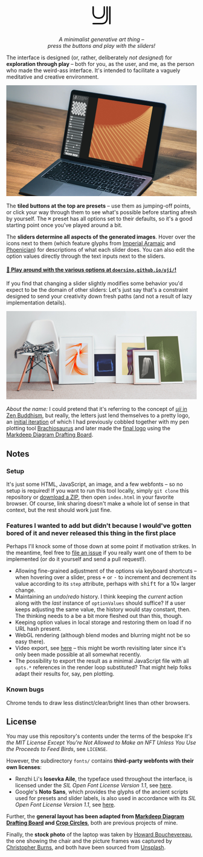<div align="center">

<img src="logo.svg" width="48" align="center">

*<br>A minimalist generative art thing –<br>press the buttons and play with the sliders!*

</div>

The interface is designed (or, rather, deliberately *not designed*) for **exploration through play** – both for you, as the user, and me, as the person who made the weird-ass interface. It's intended to facilitate a vaguely meditative and creative environment.

![It's not desktop-only, by the way!](example-laptop.jpg)

The **tiled buttons at the top are presets** – use them as jumping-off points, or click your way through them to see what's possible before starting afresh by yourself. The <kbd>⌘</kbd> preset has all options set to their defaults, so it's a good starting point once you've played around a bit.

The **sliders determine all aspects of the generated images**. Hover over the icons next to them (which feature glyphs from [Imperial Aramaic](https://en.wikipedia.org/wiki/Imperial_Aramaic#Unicode) and [Phoenician](https://en.wikipedia.org/wiki/Phoenician_alphabet#Unicode)) for descriptions of what each slider does. You can also edit the option values directly through the text inputs next to the sliders.

#### [🎨 Play around with the various options at `doersino.github.io/uji/`!](https://doersino.github.io/uji/)

If you find that changing a slider slightly modifies some behavior you'd expect to be the domain of other sliders: Let's just say that's a constraint designed to send your creativity down fresh paths (and not a result of lazy implementation details).

![This is how your apartment could look with one simple trick! (The trick is: Makin' stuff with this tool.)](example-frames.jpg)

*About the name:* I could pretend that it's referring to the concept of [*uji* in Zen Buddhism](https://en.wikipedia.org/wiki/Uji_(Being-Time)), but really, the letters just lend themselves to a pretty logo, an [initial iteration](https://github.com/doersino/brachiosaurus/blob/24fb60c86e037053ed1003a356a7ca1d8135c5fd/examples.py#L413) of which I had previously cobbled together with my pen plotting tool [Brachiosaurus](https://github.com/doersino/brachiosaurus/) and later made the [final logo](https://gist.github.com/doersino/c2c4e3f110b75ac8eef3b46a8ee30d36) using the [Markdeep Diagram Drafting Board](https://github.com/doersino/markdeep-diagram-drafting-board).


## Notes

### Setup

It's just some HTML, JavaScript, an image, and a few webfonts – so no setup is required! If you want to run this tool locally, simply `git clone` this repository or [download a ZIP](https://github.com/doersino/uji/archive/refs/heads/main.zip), then open `index.html` in your favorite browser. Of course, link sharing doesn't make a whole lot of sense in that context, but the rest should work just fine.


### Features I wanted to add but didn't because I would've gotten bored of it and never released this thing in the first place

Perhaps I'll knock some of those down at some point if motivation strikes. In the meantime, feel free to [file an issue](http://github.com/doersino/uji/issues) if you really want one of them to be implemented (or do it yourself and send a pull request!).

* Allowing fine-grained adjustment of the options via keyboard shortcuts – when hovering over a slider, press <kbd>+</kbd> or <kbd>-</kbd> to increment and decrement its value according to its `step` attribute, perhaps with <kbd>shift</kbd> for a 10× larger change.
* Maintaining an *undo*/*redo* history. I think keeping the *current* action along with the *last* instance of `optionValues` should suffice? If a user keeps adjusting the same value, the history would stay constant, then. The thinking needs to a be a bit more fleshed out than this, though.
* Keeping option values in local storage and restoring them on load if no URL hash present.
* WebGL rendering (although blend modes and blurring might not be so easy there).
* Video export, see [here](https://stackoverflow.com/questions/19235286/convert-html5-canvas-sequence-to-a-video-file/62065826#62065826) – this might be worth revisiting later since it's only been made possible at all somewhat recently.
* The possibility to export the result as a minimal JavaScript file with all `opts.*` references in the render loop substituted? That might help folks adapt their results for, say, pen plotting.


### Known bugs

Chrome tends to draw less distinct/clear/bright lines than other browsers.


## License

You may use this repository's contents under the terms of the bespoke *It's the MIT License Except You're Not Allowed to Make an NFT Unless You Use the Proceeds to Feed Birds*, see `LICENSE`.

However, the subdirectory `fonts/` contains **third-party webfonts with their own licenses**:

* Renzhi Li's **Iosevka Aile**, the typeface used throughout the interface, is licensed under the *SIL Open Font License Version 1.1*, see [here](https://github.com/be5invis/Iosevka/blob/master/LICENSE.md).
* Google's **Noto Sans**, which provides the glyphs of the ancient scripts used for presets and slider labels, is also used in accordance with its *SIL Open Font License Version 1.1*, see [here](https://github.com/googlefonts/noto-fonts/blob/main/LICENSE).

Further, the **general layout has been adapted from [Markdeep Diagram Drafting Board](https://github.com/doersino/markdeep-diagram-drafting-board) and [Crop Circles](https://github.com/doersino/cropcircles)**, both are previous projects of mine.

Finally, the **stock photo** of the laptop was taken by [Howard Bouchevereau](https://unsplash.com/photos/RSCirJ70NDM), the one showing the chair and the picture frames was captured by [Christopher Burns](https://unsplash.com/photos/BdVQU-NDtA8), and both have been sourced from [Unsplash](https://unsplash.com/).
